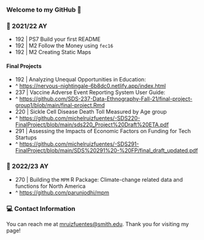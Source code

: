 ### Welcome to my GitHub 👋

### 📗 2021/22 AY  

   - 192 | PS7 Build your first README 
   - 192 | M2 Follow the Money using `fec16`
   - 192 | M2 Creating Static Maps 
  
  #### Final Projects
  
   - 192 | Analyzing Unequal Opportunities in Education: 
   - ^ https://nervous-nightingale-6b8dc0.netlify.app/index.html
   - 237 | Vaccine Adverse Event Reporting System User Guide: 
   - ^ https://github.com/SDS-237-Data-Ethnography-Fall-21/final-project-group1/blob/main/final-project.Rmd
   - 220 | Sickle Cell Disease Death Toll Measured by Age group
   - ^ https://github.com/michelruizfuentes/-SDS220-FinalProject/blob/main/sds220_Project%20Draft%20ETA.pdf
   - 291 | Assessing the Impacts of Economic Factors on Funding for Tech Startups 
   - ^ https://github.com/michelruizfuentes/-SDS291-FinalProject/blob/main/SDS%20291%20-%20FP/final_draft_updated.pdf
 
 ### 📗 2022/23 AY
 
   - 270 | Building the `MPM` R Package: Climate-change related data and functions for North America 
   - ^ https://github.com/parunjodhi/mpm
    
 ### 💻 Contact Information 
 
 
You can reach me at mruizfuentes@smith.edu. Thank you for visiting my page!

<!--
**michelruizfuentes/michelruizfuentes** is a ✨ _special_ ✨ repository because its `README.md` (this file) appears on your GitHub profile.

Here are some ideas to get you started:

- 🔭 I’m currently working on ...
- 🌱 I’m currently learning ...
- 👯 I’m looking to collaborate on ...
- 🤔 I’m looking for help with ...
- 💬 Ask me about ...
- 📫 How to reach me: ...
- 😄 Pronouns: ...
- ⚡ Fun fact: ...

Kode with Klossy: Mobile Application Development Scholar

    - Final Project KWK | "Sustainable You" iOS App Template
-->

